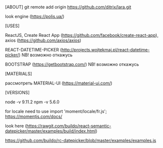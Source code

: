 [ABOUT] git remote add origin https://github.com/ditrix/lara.git 

look engine (https://polis.ua/)

[USES]

ReactJS, Create React App (https://github.com/facebook/create-react-app), axios (https://github.com/axios/axios)

REACT-DATETIME-PICKER (http://projects.wojtekmaj.pl/react-datetime-picker/)  NB! возможно откажусь

BOOTSTRAP  (https://getbootstrap.com/)   NB! возможно откажусь

[MATERIALS]  

рассмотреть   MATERIAL-UI (https://material-ui.com/)



[VERSIONS]

node -v 9.11.2
npm -v 5.6.0

for locale need to use   import 'moment/locale/fr.js';
https://momentjs.com/docs/


look here (https://rawgit.com/buildo/react-semantic-datepicker/master/examples/build/index.html)

https://github.com/buildo/rc-datepicker/blob/master/examples/examples.js

~~~  https://reactjsexample.com/tag/date/

